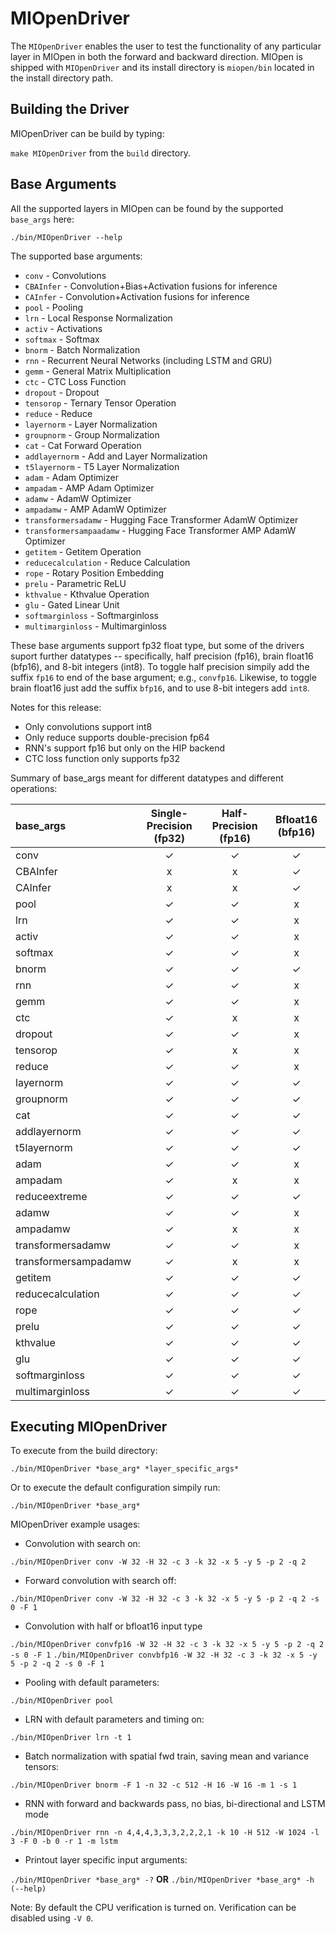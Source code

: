 # MIOpenDriver

The `MIOpenDriver` enables the user to test the functionality of any particular
layer in MIOpen in both the forward and backward direction. MIOpen is shipped with `MIOpenDriver` and its install directory is `miopen/bin` located in the install directory path.


## Building the Driver

MIOpenDriver can be build by typing:

```make MIOpenDriver``` from the ```build``` directory.


## Base Arguments
All the supported layers in MIOpen can be found by the supported `base_args` here:

``` ./bin/MIOpenDriver --help ```

The supported base arguments:

 * `conv` - Convolutions
 * `CBAInfer` - Convolution+Bias+Activation fusions for inference
 * `CAInfer` - Convolution+Activation fusions for inference
 * `pool` - Pooling
 * `lrn` - Local Response Normalization
 * `activ` - Activations
 * `softmax` - Softmax
 * `bnorm` - Batch Normalization
 * `rnn` - Recurrent Neural Networks (including LSTM and GRU)
 * `gemm` - General Matrix Multiplication
 * `ctc` - CTC Loss Function
 * `dropout` - Dropout
 * `tensorop` - Ternary Tensor Operation
 * `reduce` - Reduce
 * `layernorm` - Layer Normalization
 * `groupnorm` - Group Normalization
 * `cat` - Cat Forward Operation
 * `addlayernorm` - Add and Layer Normalization
 * `t5layernorm` - T5 Layer Normalization
 * `adam` - Adam Optimizer
 * `ampadam` - AMP Adam Optimizer
 * `adamw` - AdamW Optimizer
 * `ampadamw` - AMP AdamW Optimizer
 * `transformersadamw` - Hugging Face Transformer AdamW Optimizer
 * `transformersampaadamw` - Hugging Face Transformer AMP AdamW Optimizer
 * `getitem` - Getitem Operation
 * `reducecalculation` - Reduce Calculation
 * `rope` - Rotary Position Embedding
 * `prelu` - Parametric ReLU
 * `kthvalue` - Kthvalue Operation
 * `glu` - Gated Linear Unit
 * `softmarginloss` - Softmarginloss
 * `multimarginloss` - Multimarginloss

 These base arguments support fp32 float type, but some of the drivers suport further datatypes -- specifically, half precision (fp16), brain float16 (bfp16), and 8-bit integers (int8).
 To toggle half precision simpily add the suffix `fp16` to end of the base argument; e.g., `convfp16`.
 Likewise, to toggle brain float16 just add the suffix `bfp16`, and to use 8-bit integers add `int8`.

 Notes for this release:
  * Only convolutions support int8
  * Only reduce supports double-precision fp64
  * RNN's support fp16 but only on the HIP backend
  * CTC loss function only supports fp32

Summary of base_args meant for different datatypes and different operations:

| base_args            | Single-Precision (fp32) | Half-Precision (fp16) | Bfloat16 (bfp16)   |
| :------------------- | :---------------------: | :-------------------: | :----------------: |
| conv                 | ✓ | ✓ | ✓ |
| CBAInfer             | x | x | ✓ |
| CAInfer              | x | x | ✓ |
| pool                 | ✓ | ✓ | x |
| lrn                  | ✓ | ✓ | x |
| activ                | ✓ | ✓ | x |
| softmax              | ✓ | ✓ | x |
| bnorm                | ✓ | ✓ | ✓ |
| rnn                  | ✓ | ✓ | x |
| gemm                 | ✓ | ✓ | x |
| ctc                  | ✓ | x | x |
| dropout              | ✓ | ✓ | x |
| tensorop             | ✓ | x | x |
| reduce               | ✓ | ✓ | x |
| layernorm            | ✓ | ✓ | ✓ |
| groupnorm            | ✓ | ✓ | ✓ |
| cat                  | ✓ | ✓ | ✓ |
| addlayernorm         | ✓ | ✓ | ✓ |
| t5layernorm          | ✓ | ✓ | ✓ |
| adam                 | ✓ | ✓ | x |
| ampadam              | ✓ | x | x |
| reduceextreme        | ✓ | ✓ | ✓ |
| adamw                | ✓ | ✓ | x |
| ampadamw             | ✓ | x | x |
| transformersadamw    | ✓ | ✓ | x |
| transformersampadamw | ✓ | x | x  |
| getitem              | ✓ | ✓ | ✓ |
| reducecalculation    | ✓ | ✓ | ✓ |
| rope                 | ✓ | ✓ | ✓ |
| prelu                | ✓ | ✓ | ✓ |
| kthvalue             | ✓ | ✓ | ✓ |
| glu                  | ✓ | ✓ | ✓ |
| softmarginloss       | ✓ | ✓ | ✓ |
| multimarginloss      | ✓ | ✓ | ✓ |

## Executing MIOpenDriver

To execute from the build directory:

```./bin/MIOpenDriver *base_arg* *layer_specific_args*```

Or to execute the default configuration simpily run:

```./bin/MIOpenDriver *base_arg*```

MIOpenDriver example usages:

- Convolution with search on:

```./bin/MIOpenDriver conv -W 32 -H 32 -c 3 -k 32 -x 5 -y 5 -p 2 -q 2```

- Forward convolution with search off:

```./bin/MIOpenDriver conv -W 32 -H 32 -c 3 -k 32 -x 5 -y 5 -p 2 -q 2 -s 0 -F 1```

- Convolution with half or bfloat16 input type

```./bin/MIOpenDriver convfp16 -W 32 -H 32 -c 3 -k 32 -x 5 -y 5 -p 2 -q 2 -s 0 -F 1```
```./bin/MIOpenDriver convbfp16 -W 32 -H 32 -c 3 -k 32 -x 5 -y 5 -p 2 -q 2 -s 0 -F 1```

- Pooling with default parameters:

```./bin/MIOpenDriver pool```

- LRN with default parameters and timing on:

```./bin/MIOpenDriver lrn -t 1```

- Batch normalization with spatial fwd train, saving mean and variance tensors:

```./bin/MIOpenDriver bnorm -F 1 -n 32 -c 512 -H 16 -W 16 -m 1 -s 1```

- RNN with forward and backwards pass, no bias, bi-directional and LSTM mode

```./bin/MIOpenDriver rnn -n 4,4,4,3,3,3,2,2,2,1 -k 10 -H 512 -W 1024 -l 3 -F 0 -b 0 -r 1 -m lstm```

- Printout layer specific input arguments:

`./bin/MIOpenDriver *base_arg* -?` **OR**  `./bin/MIOpenDriver *base_arg* -h (--help)`

Note: By default the CPU verification is turned on. Verification can be disabled using `-V 0`.
